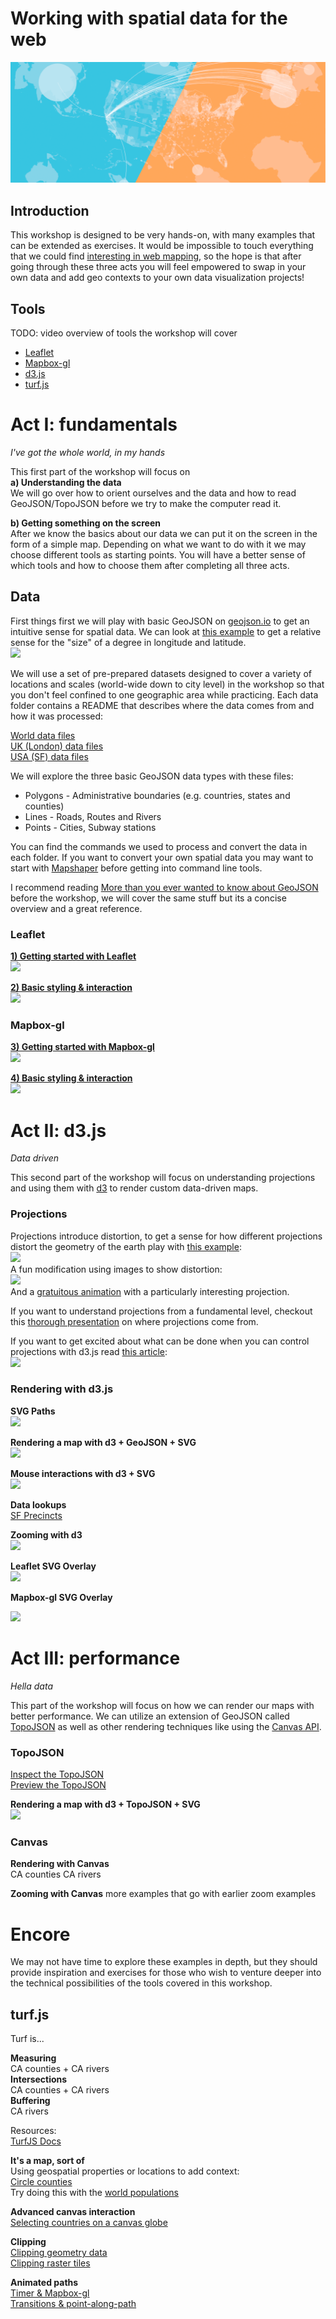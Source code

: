 # Working with spatial data for the web

![Working with spatial data](img/header.png)

## Introduction

This workshop is designed to be very hands-on, with many examples that can be
extended as exercises. It would be impossible to touch everything that we could
find [interesting in web mapping](https://hi.stamen.com/an-ode-to-d3-js-projections-9d6477d6da0b#.1hr10rltk),
so the hope is that after going through these three acts you will feel empowered
to swap in your own data and add geo contexts to your own data visualization projects!

## Tools

TODO: video overview of tools the workshop will cover

* [Leaflet](http://leafletjs.com)
* [Mapbox-gl](https://www.mapbox.com/mapbox-gl-js/examples/)
* [d3.js](http://d3js.org)
* [turf.js](http://turfjs.org/)


# Act I: fundamentals
_I've got the whole world, in my hands_

This first part of the workshop will focus on  
**a) Understanding the data**  
We will go over how to orient ourselves and the data and how to read
GeoJSON/TopoJSON before we try to make the computer read it.  

**b) Getting something on the screen**  
After we know the basics about our data we can put it on the screen in the form
of a simple map. Depending on what we want to do with it we may choose different
tools as starting points. You will have a better sense of which tools and how to
choose them after completing all three acts.  

## Data

First things first we will play with basic GeoJSON on [geojson.io](http://geojson.io) to get an intuitive sense for spatial data.
We can look at [this example](http://blockbuilder.org/enjalot/9a51c6ef89a3625684bf) to get a relative sense for the "size" of a degree in longitude and latitude.  
[<img src="https://gist.github.com/enjalot/9a51c6ef89a3625684bf/raw/da78aefb6caca640fbad4432e6c7f2c4ba2cbf0f/thumbnail.png">](http://blockbuilder.org/enjalot/9a51c6ef89a3625684bf)

We will use a set of pre-prepared datasets designed to cover a variety of locations and scales (world-wide
down to city level) in the workshop so that you don't feel confined to one geographic area
while practicing. Each data folder contains a README that describes where the
data comes from and how it was processed:

[World data files](data/world)  
[UK (London) data files](data/UK)  
[USA (SF) data files](data/USA)

We will explore the three basic GeoJSON data types with these files:  
* Polygons - Administrative boundaries (e.g. countries, states and counties)
* Lines - Roads, Routes and Rivers
* Points - Cities, Subway stations

You can find the commands we used to process and convert the data in each folder.
If you want to convert your own spatial data you may want to start with
[Mapshaper](http://www.mapshaper.org/) before getting into command line tools.

I recommend reading [More than you ever wanted to know about GeoJSON](http://www.macwright.org/2015/03/23/geojson-second-bite.html)
before the workshop, we will cover the same stuff but its a concise overview and a great reference.


### Leaflet
**[1) Getting started with Leaflet](https://github.com/enjalot/wwsd/issues/1)**  
[<img src="https://gist.github.com/enjalot/208dd99b6ed6a424513524d963880700/raw/c026672c7dc702708f1d5a5ef5097da2e336dc20/thumbnail.png">](https://github.com/enjalot/wwsd/issues/1)

**[2) Basic styling & interaction](https://github.com/enjalot/wwsd/issues/2)**  
[<img src="https://gist.githubusercontent.com/enjalot/0c8028933d402fb4823a5b0067b12a56/raw/2f8a6bb6ffd901059f95565f74175237a25d70fe/thumbnail.png">](https://github.com/enjalot/wwsd/issues/2)

### Mapbox-gl

**[3) Getting started with Mapbox-gl](https://github.com/enjalot/wwsd/issues/3)**  
[<img src="https://gist.github.com/enjalot/b81e02d752855d106f88a9c0e42e65a0/raw/f897bad8e804af7428c1d4419daca4f13e1cd2d3/thumbnail.png">](https://github.com/enjalot/wwsd/issues/8)

**[4) Basic styling & interaction](https://github.com/enjalot/wwsd/issues/4)**  
[<img src="https://camo.githubusercontent.com/a0747cb59f501c6e675ccb21d04914a79ca31a38/68747470733a2f2f676973742e6769746875622e636f6d2f656e6a616c6f742f32316335356666313031323239656534366631323265623962643165346237372f7261772f326333646235363337613835373531616236353638636337386634623334636436663365323666322f7468756d626e61696c2e706e67">](https://github.com/enjalot/wwsd/issues/9)


# Act II: d3.js
_Data driven_  

This second part of the workshop will focus on understanding projections and using them
with [d3](http://d3js.org) to render custom data-driven maps.

### Projections
Projections introduce distortion, to get a sense for how different projections distort the geometry of the earth play with [this example](http://blockbuilder.org/enjalot/bd552e711b8325c64729):  
[<img src="https://gist.github.com/enjalot/bd552e711b8325c64729/raw/0c08b1ff1f690f12d476de724ac8a8084a137567/thumbnail.png">](http://blockbuilder.org/enjalot/bd552e711b8325c64729)  
A fun modification using images to show distortion:  
[<img src="https://gist.github.com/enjalot/5233898432653069ea8e/raw/96143ed7dd56e0a576e91b1362e16442d5f9f77b/thumbnail.png">](http://blockbuilder.org/enjalot/5233898432653069ea8e)  
And a [gratuitous animation](http://blockbuilder.org/enjalot/27969219a945e2bd20dc) with a particularly interesting projection.

If you want to understand projections from a fundamental level, checkout this [thorough presentation](http://lyzidiamond.com/geodesy-pt-1/#0) on where projections come from.

If you want to get excited about what can be done when you can control projections with d3.js read [this article](https://hi.stamen.com/an-ode-to-d3-js-projections-9d6477d6da0b#.bemxsm2j1):  
[<img src="https://gist.github.com/enjalot/b3dcf273c3c6d56411b6/raw/d01821a6ae8e6e78681984fdfc52aa7f2fa4eb14/thumbnail.png">](https://hi.stamen.com/an-ode-to-d3-js-projections-9d6477d6da0b#.bemxsm2j1)


### Rendering with d3.js

**SVG Paths**  
[<img src="https://gist.githubusercontent.com/enjalot/6c13610b33ed9d3f5b052fa3fc20ba56/raw/95497d048c07a95148b0d629d9dd34362a10c48c/thumbnail.png">](https://github.com/enjalot/wwsd/issues/3)

**Rendering a map with d3 + GeoJSON + SVG**   
[<img src="https://gist.githubusercontent.com/enjalot/c069550b4fc4fb409430829f07bd78f2/raw/74dce341847482d9dfd387b2aa6127eab539c3ba/thumbnail.png">](https://github.com/enjalot/wwsd/issues/4)

**Mouse interactions with d3 + SVG**  
[<img src="https://gist.github.com/enjalot/b37e8dac613d0a39c5b4c2f0e13e1277/raw/c82cb9e878a20d632ce54700203dfb9070b12998/thumbnail.png">](https://github.com/enjalot/wwsd/issues/6)

**Data lookups**  
[SF Precincts](http://blockbuilder.org/enjalot/f071fe9f332c62cb7bcad13ae5d645d8)

**Zooming with d3**  
[<img src="https://gist.githubusercontent.com/mbostock/4987520/raw/2eb118ef3ac0869552c6ce5cb77c625c6558e5cb/thumbnail.png">](https://github.com/enjalot/wwsd/issues/7)

**Leaflet SVG Overlay**  
[<img src="https://gist.githubusercontent.com/enjalot/eaf648eb5fd33a59b3865d8fc4f5eade/raw/4f59de7db1310a2c851c029054fa96b83dbfa495/thumbnail.png">](https://github.com/enjalot/wwsd/issues/10)

**Mapbox-gl SVG Overlay**

[<img src="https://gist.githubusercontent.com/enjalot/0d87f32a1ccb9a720d29ba74142ba365/raw/231cfdc132d214a7b7830173f33338ef236e6c1c/thumbnail.png">](https://github.com/enjalot/wwsd/issues/11)


# Act III: performance
_Hella data_  

This part of the workshop will focus on how we can render our maps with better performance.
We can utilize an extension of GeoJSON called [TopoJSON]() as well as other rendering techniques like using the [Canvas API]().

### TopoJSON
[Inspect the TopoJSON](http://blockbuilder.org/enjalot/63d06e2ccadad0cb30dc5f920efd1cdf)  
[Preview the TopoJSON](http://blockbuilder.org/enjalot/fe2a8ee0ad59a58ce295f035419d9e63)  

**Rendering a map with d3 + TopoJSON + SVG**   
[<img src="https://gist.githubusercontent.com/enjalot/4a449bee40e7b74108de89e303a2a284/raw/09d140a991f7cbbe507b6d01086c2c6a3c79a90d/thumbnail.png">](https://github.com/enjalot/wwsd/issues/5)

### Canvas
**Rendering with Canvas**  
CA counties
CA rivers

**Zooming with Canvas**
more examples that go with earlier zoom examples

# Encore
We may not have time to explore these examples in depth, but they should provide
inspiration and exercises for those who wish to venture deeper into the technical
possibilities of the tools covered in this workshop.

## turf.js

Turf is...

**Measuring**  
CA counties + CA rivers  
**Intersections**  
CA counties + CA rivers  
**Buffering**  
CA rivers

Resources:  
[TurfJS Docs](http://turfjs.org/docs/)  

**It's a map, sort of**  
Using geospatial properties or locations to add context:  
[Circle counties](http://bl.ocks.org/mbostock/4206975)  
Try doing this with the [world populations](http://enjalot.github.io/wwsd/data/world/ne_50m_admin_0_countries.topojson)

**Advanced canvas interaction**   
[Selecting countries on a canvas globe](http://bl.ocks.org/syntagmatic/6645345)  

**Clipping**  
[Clipping geometry data](http://blockbuilder.org/mbostock/6301872)  
[Clipping raster tiles](http://bl.ocks.org/enjalot/985de8fcd65d37583949edbf280f2632)  

**Animated paths**  
[Timer & Mapbox-gl](http://bl.ocks.org/enjalot/4ff31e96860f38d4fd58)  
[Transitions & point-along-path]()
